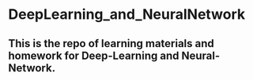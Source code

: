 # DeepLearning_and_NeuralNetwork
## This is the repo of learning materials and homework for Deep-Learning and Neural-Network.
